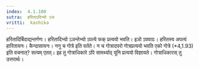 ```yaml
---
index:  4.1.100
sutra:  हरिताऽदिभ्यो ऽञः
vritti:  kashika 
---
```


हरितादिर्बिदाद्यन्तर्गणः। हरितादिभ्यो ऽञन्तेभ्यो ऽपत्ये फक् प्रत्ययो भवति। इञो ऽपवादः। हरितस्य अपत्यं हारितायनः। कैन्दासायनः। ननु च गोत्रे इति वर्तते। न च गोत्रादपरो गोत्रप्रत्ययो भवति एको गोत्रे (*4,1.93) इति वचनात्? सत्यम् एतत्। इह तु गोत्राधिकारे ऽपि सामर्थ्याद् यूनि प्रत्ययो विज्ञायते। गोत्राधिकारस् तु उत्तरार्थः।

